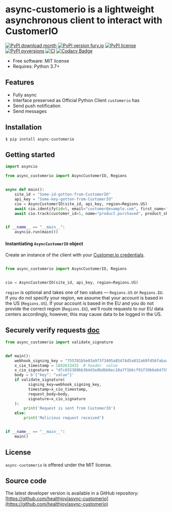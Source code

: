 # async-customerio is a lightweight asynchronous client to interact with CustomerIO
[![PyPI download month](https://img.shields.io/pypi/dm/async-customerio.svg)](https://pypi.python.org/pypi/async-customerio/)
[![PyPI version fury.io](https://badge.fury.io/py/async-customerio.svg)](https://pypi.python.org/pypi/async-customerio/)
[![PyPI license](https://img.shields.io/pypi/l/async-customerio.svg)](https://pypi.python.org/pypi/async-customerio/)
[![PyPI pyversions](https://img.shields.io/pypi/pyversions/async-customerio.svg)](https://pypi.python.org/pypi/async-customerio/)
[![CI](https://github.com/healthjoy/async-customerio/actions/workflows/ci.yml/badge.svg)](https://github.com/healthjoy/async-customerio/actions/workflows/ci.yml)
[![Codacy Badge](https://app.codacy.com/project/badge/Coverage/3629b50827ef4e89ba0eaa5c09584273)](https://www.codacy.com/gh/healthjoy/async-customerio/dashboard?utm_source=github.com&utm_medium=referral&utm_content=healthjoy/async-customerio&utm_campaign=Badge_Coverage)

  * Free software: MIT license
  * Requires: Python 3.7+

## Features

  * Fully async
  * Interface preserved as Official Python Client `customerio` has
  * Send push notification
  * Send messages

## Installation
```shell script
$ pip install async-customerio
```

## Getting started
```python
import asyncio

from async_customerio import AsyncCustomerIO, Regions


async def main():
    site_id = "Some-id-gotten-from-CustomerIO"
    api_key = "Some-key-gotten-from-CustomerIO"
    cio = AsyncCustomerIO(site_id, api_key, region=Regions.US)
    await cio.identify(id=5, email="customer@example.com", first_name="John", last_name="Doh", subscription_plan="premium")
    await cio.track(customer_id=5, name="product.purchased", product_sku="XYZ-12345", price=23.45)


if __name__ == "__main__":
    asyncio.run(main())
```

#### Instantiating `AsyncCustomerIO` object

Create an instance of the client with your [Customer.io credentials](https://fly.customer.io/settings/api_credentials).

```python

from async_customerio import AsyncCustomerIO, Regions


cio = AsyncCustomerIO(site_id, api_key, region=Regions.US)
```

`region` is optional and takes one of two values — `Regions.US` or `Regions.EU`. If you do not specify your region, we assume
that your account is based in the US (`Regions.US`). If your account is based in the EU and you do not provide the correct region
(`Regions.EU`), we'll route requests to our EU data centers accordingly, however, this may cause data to be logged in the US.

## Securely verify requests [doc](https://customer.io/docs/journeys/webhooks/#securely-verify-requests)
 
```python
from async_customerio import validate_signature


def main():
    webhook_signing_key = "755781b5e03a973f3405a85474d5a032a60fd56fabaad66039b12eadd83955fa"
    x_cio_timestamp = 1692633432  # header  value
    x_cio_signature = "d7c655389bb364d3e8bdbb6ec18a7f1b6cf91f39bba647554ada78aa61de37b9"  # header value
    body = b'{"key": "value"}'
    if validate_signature(
          signing_key=webhook_signing_key,
          timestamp=x_cio_timestamp,
          request_body=body,
          signature=x_cio_signature
    ):
        print('Request is sent from CustomerIO')
    else:
        print('Malicious request received')


if __name__ == "__main__":
    main()
```

## License

``async-customerio`` is offered under the MIT license.

## Source code

The latest developer version is available in a GitHub repository:
[https://github.com/healthjoy/async-customerio](https://github.com/healthjoy/async-customerio)
